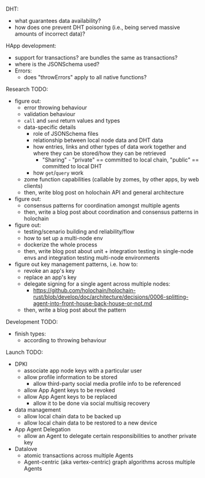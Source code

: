 DHT:
  - what guarantees data availability?
  - how does one prevent DHT poisoning (i.e., being served massive amounts of incorrect data)?
  
HApp development:
  - support for transactions? are bundles the same as transactions?
  - where is the JSONSchema used?
  - Errors:
    - does "throwErrors" apply to all native functions?

Research TODO:
  - figure out:
    - error throwing behaviour
    - validation behaviour
    - `call` and `send` return values and types
    - data-specific details
      - role of JSONSchema files
      - relationship between local node data and DHT data
      - how entries, links and other types of data work together and where they can be stored/how they can be retrieved
        + "Sharing" - "private" == committed to local chain, "public" == committed to local DHT
      - how `get`/`query` work
    - zome function capabilities (callable by zomes, by other apps, by web clients)
    - then, write blog post on holochain API and general architecture
  - figure out:
    - consensus patterns for coordination amongst multiple agents
    - then, write a blog post about coordination and consensus patterns in holochain
  - figure out:
    - testing/scenario building and reliability/flow
    - how to set up a multi-node env
    - dockerize the whole process
    - then, write blog post about unit + integration testing in single-node envs and integration testing multi-node environments
  - figure out key management patterns, i.e. how to:
     - revoke an app's key
     - replace an app's key
     - delegate signing for a single agent across multiple nodes:
       - https://github.com/holochain/holochain-rust/blob/develop/doc/architecture/decisions/0006-splitting-agent-into-front-house-back-house-or-not.md
     - then, write a blog post about the pattern

Development TODO:
  - finish types:
    - according to throwing behaviour

Launch TODO:
  - DPKI
    - associate app node keys with a particular user
    - allow profile information to be stored
      - allow third-party social media profile info to be referenced
    - allow App Agent keys to be revoked
    - allow App Agent keys to be replaced
      - allow it to be done via social multisig recovery 
  - data management
    - allow local chain data to be backed up
    - allow local chain data to be restored to a new device
  - App Agent Delegation
    - allow an Agent to delegate certain responsibilities to another private key 
  - Datalove
    - atomic transactions across multiple Agents
    - Agent-centric (aka vertex-centric) graph algorithms across multiple Agents
